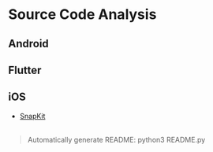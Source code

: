 # Source Code Analysis
## Android
## Flutter
## iOS
* [SnapKit](https://github.com/lukailun/Source-Code-Analysis/tree/master/Source%20Code%20Analysis/iOS/SnapKit.md)
<br><br>
> Automatically generate README: python3 README.py